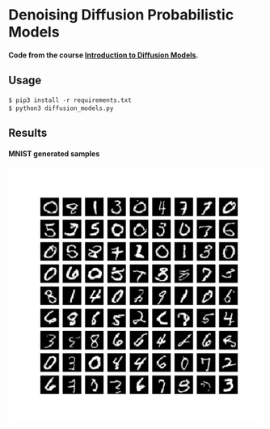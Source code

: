 # Denoising Diffusion Probabilistic Models


#### Code from the course [Introduction to Diffusion Models](https://www.udemy.com/course/diffusion-models/?referralCode=CA3F0C5DAA29F449F6DD).

## Usage

```commandline
$ pip3 install -r requirements.txt
$ python3 diffusion_models.py
```

## Results



#### MNIST generated samples



 ![](Imgs/samples.png)
